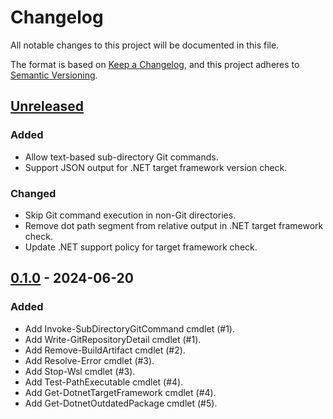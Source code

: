 # Changelog

All notable changes to this project will be documented in this file.

The format is based on [Keep a Changelog](https://keepachangelog.com/),
and this project adheres to [Semantic Versioning](https://semver.org/spec/v2.0.0.html).

## [Unreleased]

### Added

- Allow text-based sub-directory Git commands.
- Support JSON output for .NET target framework version check.

### Changed

- Skip Git command execution in non-Git directories.
- Remove dot path segment from relative output in .NET target framework check.
- Update .NET support policy for target framework check.

## [0.1.0] - 2024-06-20

### Added

- Add Invoke-SubDirectoryGitCommand cmdlet (#1).
- Add Write-GitRepositoryDetail cmdlet (#1).
- Add Remove-BuildArtifact cmdlet (#2).
- Add Resolve-Error cmdlet (#3).
- Add Stop-Wsl cmdlet (#3).
- Add Test-PathExecutable cmdlet (#4).
- Add Get-DotnetTargetFramework cmdlet (#4).
- Add Get-DotnetOutdatedPackage cmdlet (#5).

[Unreleased]: https://github.com/lancra/pwsh/compare/v0.1.0...HEAD
[0.1.0]: https://github.com/lancra/pwsh/releases/tag/v0.1.0
